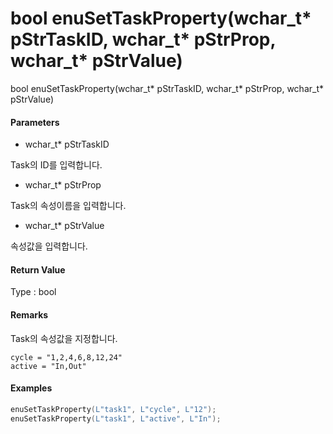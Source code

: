 # bool enuSetTaskProperty\(wchar\_t\* pStrTaskID, wchar\_t\* pStrProp, wchar\_t\* pStrValue\)

bool enuSetTaskProperty\(wchar\_t\* pStrTaskID, wchar\_t\* pStrProp, wchar\_t\* pStrValue\)

#### Parameters

* wchar\_t\* pStrTaskID

Task의 ID를 입력합니다.

* wchar\_t\* pStrProp

Task의 속성이름을 입력합니다.

* wchar\_t\* pStrValue

속성값을 입력합니다.

#### Return Value

Type : bool

#### Remarks

Task의 속성값을 지정합니다.

```
cycle = "1,2,4,6,8,12,24"
active = "In,Out"
```

#### Examples

```cpp
enuSetTaskProperty(L"task1", L"cycle", L"12");
enuSetTaskProperty(L"task1", L"active", L"In");
```



